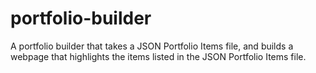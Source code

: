 # portfolio-builder
A portfolio builder that takes a JSON Portfolio Items file, and builds a webpage that highlights the items listed in the JSON Portfolio Items file.
